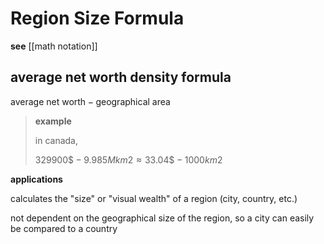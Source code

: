 # Region Size Formula

**see** [[math notation]]

## average net worth density formula

$\text{average net worth} - \text{geographical area}$

> **example**
>
> in canada,
>
> $329 900\$ - 9.985M km2 \approx 33.04 \$ - 1000 km2$

**applications**

calculates the "size" or "visual wealth" of a region (city, country, etc.)

not dependent on the geographical size of the region, so a city can easily be compared to a country
